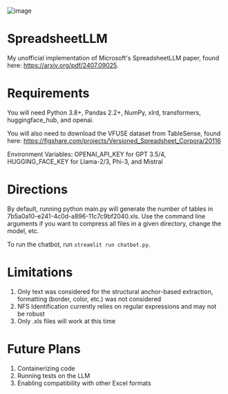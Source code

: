 ![image](https://github.com/user-attachments/assets/72cabb2a-10b6-4c43-a265-bb92ec474d54)

# SpreadsheetLLM
 My unofficial implementation of Microsoft's SpreadsheetLLM paper, found here: https://arxiv.org/pdf/2407.09025.

# Requirements
You will need Python 3.8+, Pandas 2.2+, NumPy, xlrd, transformers, huggingface_hub, and openai. 

You will also need to download the VFUSE dataset from TableSense, found here: https://figshare.com/projects/Versioned_Spreadsheet_Corpora/20116  

Environment Variables: OPENAI_API_KEY for GPT 3.5/4, HUGGING_FACE_KEY for Llama-2/3, Phi-3, and Mistral

# Directions
By default, running python main.py will generate the number of tables in 7b5a0a10-e241-4c0d-a896-11c7c9bf2040.xls. Use the command line arguments if you want to compress all files in a given directory, change the model, etc.

To run the chatbot, run `streamlit run chatbot.py`. 

# Limitations
1. Only text was considered for the structural anchor-based extraction, formatting (border, color, etc.) was not considered
2. NFS Identification currently relies on regular expressions and may not be robust
3. Only .xls files will work at this time

# Future Plans
1. Containerizing code
2. Running tests on the LLM
3. Enabling compatibility with other Excel formats
